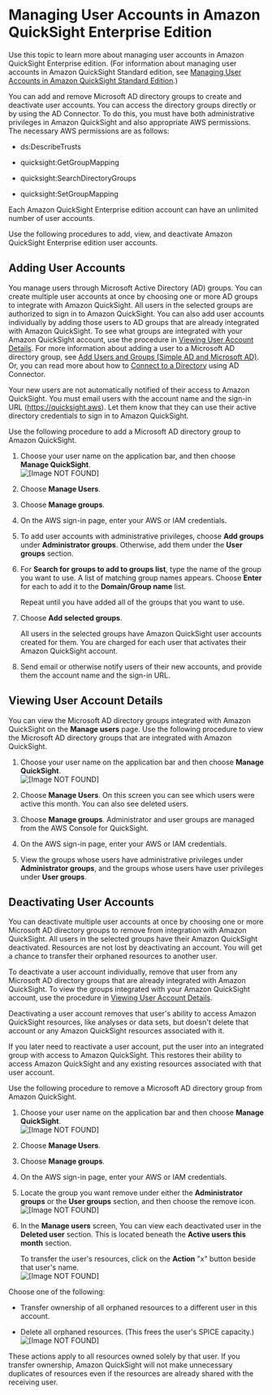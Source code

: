 # Managing User Accounts in Amazon QuickSight Enterprise Edition<a name="managing-users-enterprise"></a>

Use this topic to learn more about managing user accounts in Amazon QuickSight Enterprise edition\. \(For information about managing user accounts in Amazon QuickSight Standard edition, see [Managing User Accounts in Amazon QuickSight Standard Edition](managing-users.md)\.\)

You can add and remove Microsoft AD directory groups to create and deactivate user accounts\. You can access the directory groups directly or by using the AD Connector\. To do this, you must have both administrative privileges in Amazon QuickSight and also appropriate AWS permissions\. The necessary AWS permissions are as follows:

+ ds:DescribeTrusts

+ quicksight:GetGroupMapping

+ quicksight:SearchDirectoryGroups

+ quicksight:SetGroupMapping

Each Amazon QuickSight Enterprise edition account can have an unlimited number of user accounts\. 

Use the following procedures to add, view, and deactivate Amazon QuickSight Enterprise edition user accounts\.

## Adding User Accounts<a name="add-user-accounts-enterprise"></a>

You manage users through Microsoft Active Directory \(AD\) groups\. You can create multiple user accounts at once by choosing one or more AD groups to integrate with Amazon QuickSight\. All users in the selected groups are authorized to sign in to Amazon QuickSight\. You can also add user accounts individually by adding those users to AD groups that are already integrated with Amazon QuickSight\. To see what groups are integrated with your Amazon QuickSight account, use the procedure in [Viewing User Account Details](#view-user-accounts-enterprise)\. For more information about adding a user to a Microsoft AD directory group, see [Add Users and Groups \(Simple AD and Microsoft AD\)](http://docs.aws.amazon.com/directoryservice/latest/admin-guide/creating_ad_users_and_groups.html)\. Or, you can read more about how to [Connect to a Directory](http://docs.aws.amazon.com/directoryservice/latest/admin-guide/directory_ad_connector.html) using AD Connector\.

Your new users are not automatically notified of their access to Amazon QuickSight\. You must email users with the account name and the sign\-in URL \([https://quicksight\.aws](https://quicksight.aws)\)\. Let them know that they can use their active directory credentials to sign in to Amazon QuickSight\. 

Use the following procedure to add a Microsoft AD directory group to Amazon QuickSight\.

1. Choose your user name on the application bar, and then choose **Manage QuickSight**\.  
![\[Image NOT FOUND\]](http://docs.aws.amazon.com/quicksight/latest/user/images/admin-menu.png)

1. Choose **Manage Users**\.

1. Choose **Manage groups**\.

1. On the AWS sign\-in page, enter your AWS or IAM credentials\.

1. To add user accounts with administrative privileges, choose **Add groups** under **Administrator groups**\. Otherwise, add them under the **User groups** section\.

1. For **Search for groups to add to groups list**, type the name of the group you want to use\. A list of matching group names appears\. Choose **Enter** for each to add it to the **Domain/Group name** list\.

   Repeat until you have added all of the groups that you want to use\.

1. Choose **Add selected groups**\.

   All users in the selected groups have Amazon QuickSight user accounts created for them\. You are charged for each user that activates their Amazon QuickSight account\.

1. Send email or otherwise notify users of their new accounts, and provide them the account name and the sign\-in URL\. 

## Viewing User Account Details<a name="view-user-accounts-enterprise"></a>

You can view the Microsoft AD directory groups integrated with Amazon QuickSight on the **Manage users** page\. Use the following procedure to view the Microsoft AD directory groups that are integrated with Amazon QuickSight\.

1. Choose your user name on the application bar and then choose **Manage QuickSight**\.  
![\[Image NOT FOUND\]](http://docs.aws.amazon.com/quicksight/latest/user/images/admin-menu.png)

1. Choose **Manage Users**\. On this screen you can see which users were active this month\. You can also see deleted users\.

1. Choose **Manage groups**\. Administrator and user groups are managed from the AWS Console for QuickSight\.

1. On the AWS sign\-in page, enter your AWS or IAM credentials\.

1. View the groups whose users have administrative privileges under **Administrator groups**, and the groups whose users have user privileges under **User groups**\.

## Deactivating User Accounts<a name="deactivate-user-accounts-enterprise"></a>

You can deactivate multiple user accounts at once by choosing one or more Microsoft AD directory groups to remove from integration with Amazon QuickSight\. All users in the selected groups have their Amazon QuickSight deactivated\. Resources are not lost by deactivating an account\. You will get a chance to transfer their orphaned resources to another user\.

To deactivate a user account individually, remove that user from any Microsoft AD directory groups that are already integrated with Amazon QuickSight\. To view the groups integrated with your Amazon QuickSight account, use the procedure in [Viewing User Account Details](#view-user-accounts-enterprise)\. 

Deactivating a user account removes that user's ability to access Amazon QuickSight resources, like analyses or data sets, but doesn't delete that account or any Amazon QuickSight resources associated with it\. 

If you later need to reactivate a user account, put the user into an integrated group with access to Amazon QuickSight\. This restores their ability to access Amazon QuickSight and any existing resources associated with that user account\.

Use the following procedure to remove a Microsoft AD directory group from Amazon QuickSight\.

1. Choose your user name on the application bar and then choose **Manage QuickSight**\.  
![\[Image NOT FOUND\]](http://docs.aws.amazon.com/quicksight/latest/user/images/admin-menu.png)

1. Choose **Manage Users**\.

1. Choose **Manage groups**\.

1. On the AWS sign\-in page, enter your AWS or IAM credentials\.

1. Locate the group you want remove under either the **Administrator groups** or the **User groups** section, and then choose the remove icon\.  
![\[Image NOT FOUND\]](http://docs.aws.amazon.com/quicksight/latest/user/images/deactivate-groups.png)

1.  In the **Manage users** screen, You can view each deactivated user in the **Deleted user** section\. This is located beneath the **Active users this month** section\. 

    To transfer the user's resources, click on the **Action** "x" button beside that user's name\.   
![\[Image NOT FOUND\]](http://docs.aws.amazon.com/quicksight/latest/user/images/transfer-resources.png)

   Choose one of the following:

   +  Transfer ownership of all orphaned resources to a different user in this account\. 

   +  Delete all orphaned resources\. \(This frees the user's SPICE capacity\.\)   
![\[Image NOT FOUND\]](http://docs.aws.amazon.com/quicksight/latest/user/images/confirm-deleted-account.png)

   These actions apply to all resources owned solely by that user\. If you transfer ownership, Amazon QuickSight will not make unnecessary duplicates of resources even if the resources are already shared with the receiving user\.